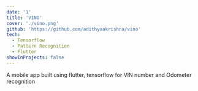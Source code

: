 ```yaml
---
date: '1'
title: 'VINO'
cover: './vino.png'
github: 'https://github.com/adithyaakrishna/vino'
tech:
  - Tensorflow
  - Pattern Recognition
  - Flutter
showInProjects: false
---
```


A mobile app built using flutter, tensorflow for VIN number and Odometer recognition

